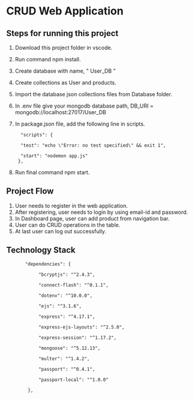 # CRUD Web Application

## Steps for running this project

1) Download this project folder in vscode.
2) Run command npm install.
3) Create database with name, " User_DB "
4) Create collections as User and products.
5) Import the database json collections files from Database folder.
6) In .env file give your  mongodb database path, DB_URI = mongodb://localhost:27017/User_DB
7) In package.json file, add the following line in scripts.

         "scripts": {
  
         "test": "echo \"Error: no test specified\" && exit 1",
    
         "start": "nodemon app.js"
        }, 

 8) Run final command npm start.
 
 
 ## Project Flow
 
 1) User needs to register in the web application.
 2) After registering, user needs to login by using email-id and password.
 3) In Dashboard page, user can add product from navigation bar.
 4) User can do CRUD operations in the table.
 5) At last user can log out successfully.


## Technology Stack

           "dependencies": {
           
                "bcryptjs": "^2.4.3",
                
                "connect-flash": "^0.1.1",
                
                "dotenv": "^10.0.0",
                
                "ejs": "^3.1.6",
                
                "express": "^4.17.1",
                
                "express-ejs-layouts": "^2.5.0",
                
                "express-session": "^1.17.2",
                
                "mongoose": "^5.12.13",
                
                "multer": "^1.4.2",
                
                "passport": "^0.4.1",
                
                "passport-local": "^1.0.0"
                
            },
